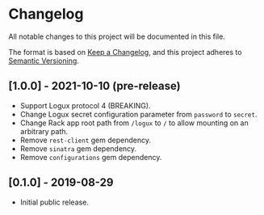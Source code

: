 # Changelog

All notable changes to this project will be documented in this file.

The format is based on [Keep a Changelog](https://keepachangelog.com/en/1.0.0/), and this project adheres to [Semantic Versioning](https://semver.org/spec/v2.0.0.html).

## [1.0.0] - 2021-10-10 (pre-release)

- Support Logux protocol 4 (BREAKING).
- Change Logux secret configuration parameter from `password` to `secret`.
- Change Rack app root path from `/logux` to `/` to allow mounting on an arbitrary path.
- Remove `rest-client` gem dependency.
- Remove `sinatra` gem dependency.
- Remove `configurations` gem dependency.

## [0.1.0] - 2019-08-29

- Initial public release.
